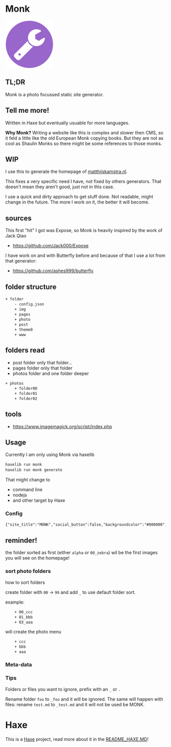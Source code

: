 # Monk

![](icon.png)

## TL;DR

Monk is a photo focussed static site generator.

## Tell me more!

Written in Haxe but eventually usuable for more languages.

**Why Monk?** Writing a website like this is complex and slower then CMS, so it feld a little like the old European Monk copying books.
But they are not as cool as Shaulin Monks so there might be some references to those monks.

## WIP

I use this to generate the homepage of [matthijskamstra.nl](http://www.matthijskamstra.nl).

This fixes a very specific need I have, not fixed by others generators. That doesn't mean they aren't good, just not in this case.

I use a quick and dirty approach to get stuff done. Not readable, might change in the future.
The more I work on it, the better it will become.

## sources

This first "hit" I got was Expose, so Monk is heavily inspired by the work of Jack Qiao
- <https://github.com/Jack000/Expose>

I have work on and with Butterfly before and because of that I use a lot from that generator:
- <https://github.com/ashes999/butterfly>



## folder structure


```
+ folder
	- config.json
	+ img
	+ pages
	+ photo
	+ post
	+ theme0
	+ www
```


## folders read

- post folder only that folder...
- pages folder only that folder
- photos folder and one folder deeper

```
+ photos
	+ folder00
	+ folder01
	+ folder02
```

## tools

- <https://www.imagemagick.org/script/index.php>

## Usage

Currently I am only using Monk via haxelib

```bash
haxelib run monk
haxelib run monk generate
```

That might change to

- command line
- nodejs
- and other target by Haxe


### Config


```
{"site_title":"MONK","social_button":false,"backgroundcolor":"#000000","theme_dir":"theme0"}
```



## reminder!

the folder sorted as first (either `alpha` or `00_zebra`) wil be the first images you will see on the homepage!

### sort photo folders

how to sort folders

create folder with `00` -> `99`  and add `_` to use default folder sort.

example:
```
	+ 00_ccc
	+ 01_bbb
	+ 03_aaa
```

will create the photo menu

```
	+ ccc
	+ bbb
	+ aaa
```


### Meta-data


### Tips

Folders or files you want to ignore, prefix with an `_` or `.`

Rename folder `foo` to `_foo` and it will be ignored.
The same will happen with files: rename `test.md` to `_test.md` and it will not be used be MONK.





# Haxe

This is a [Haxe](http://www.haxe.org) project, read more about it in the [README_HAXE.MD](README_HAXE.MD)!

